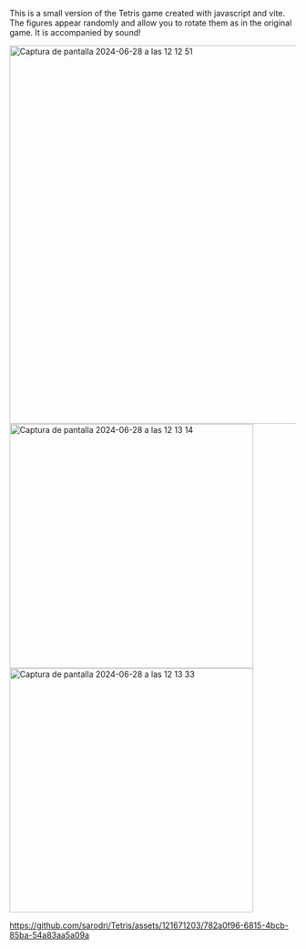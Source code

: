 This is a small version of the Tetris game created with javascript and vite. The figures appear randomly and allow you to rotate them as in the original game. It is accompanied by sound!

<img width="663" alt="Captura de pantalla 2024-06-28 a las 12 12 51" src="https://github.com/sarodri/Tetris/assets/121671203/6f1e6453-d60f-45f8-8c0f-2f6257213e5e">
<img width="428" alt="Captura de pantalla 2024-06-28 a las 12 13 14" src="https://github.com/sarodri/Tetris/assets/121671203/4140b5e1-cbfe-47b2-8de2-14bdac14477e">
<img width="428" alt="Captura de pantalla 2024-06-28 a las 12 13 33" src="https://github.com/sarodri/Tetris/assets/121671203/6750f717-40d3-4bd6-8326-ebe2a5d9c268">


https://github.com/sarodri/Tetris/assets/121671203/782a0f96-6815-4bcb-85ba-54a83aa5a09a

